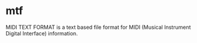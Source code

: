 # mtf
MIDI TEXT FORMAT is a text based file format for MIDI (Musical Instrument Digital Interface) information.
